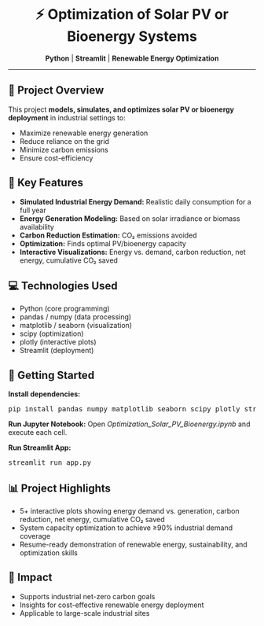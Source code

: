 <h1 align="center">⚡ Optimization of Solar PV or Bioenergy Systems</h1>

<p align="center">
  <strong>Python</strong> | <strong>Streamlit</strong> | <strong>Renewable Energy Optimization</strong>
</p>

<hr>

<h2>🌟 Project Overview</h2>
<p>
This project <strong>models, simulates, and optimizes solar PV or bioenergy deployment</strong> in industrial settings to:
<ul>
<li>Maximize renewable energy generation</li>
<li>Reduce reliance on the grid</li>
<li>Minimize carbon emissions</li>
<li>Ensure cost-efficiency</li>
</ul>
</p>

<h2>🔑 Key Features</h2>
<ul>
<li><strong>Simulated Industrial Energy Demand:</strong> Realistic daily consumption for a full year</li>
<li><strong>Energy Generation Modeling:</strong> Based on solar irradiance or biomass availability</li>
<li><strong>Carbon Reduction Estimation:</strong> CO₂ emissions avoided</li>
<li><strong>Optimization:</strong> Finds optimal PV/bioenergy capacity</li>
<li><strong>Interactive Visualizations:</strong> Energy vs. demand, carbon reduction, net energy, cumulative CO₂ saved</li>
</ul>

<h2>💻 Technologies Used</h2>
<ul>
<li>Python (core programming)</li>
<li>pandas / numpy (data processing)</li>
<li>matplotlib / seaborn (visualization)</li>
<li>scipy (optimization)</li>
<li>plotly (interactive plots)</li>
<li>Streamlit (deployment)</li>
</ul>

<h2>🚀 Getting Started</h2>
<p>
<strong>Install dependencies:</strong>
</p>
<pre>
pip install pandas numpy matplotlib seaborn scipy plotly streamlit
</pre>

<p>
<strong>Run Jupyter Notebook:</strong> Open <em>Optimization_Solar_PV_Bioenergy.ipynb</em> and execute each cell.
</p>

<p>
<strong>Run Streamlit App:</strong>
</p>
<pre>
streamlit run app.py
</pre>

<h2>📊 Project Highlights</h2>
<ul>
<li>5+ interactive plots showing energy demand vs. generation, carbon reduction, net energy, cumulative CO₂ saved</li>
<li>System capacity optimization to achieve ≥90% industrial demand coverage</li>
<li>Resume-ready demonstration of renewable energy, sustainability, and optimization skills</li>
</ul>

<h2>🌱 Impact</h2>
<ul>
<li>Supports industrial net-zero carbon goals</li>
<li>Insights for cost-effective renewable energy deployment</li>
<li>Applicable to large-scale industrial sites</li>
</ul>

